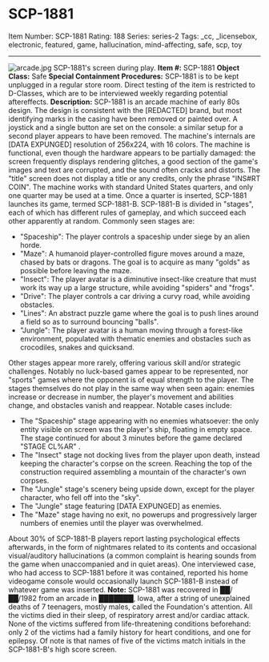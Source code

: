 # SCP-1881
Item Number: SCP-1881
Rating: 188
Series: series-2
Tags: _cc, _licensebox, electronic, featured, game, hallucination, mind-affecting, safe, scp, toy

---

![arcade.jpg](https://scp-wiki.wdfiles.com/local--files/scp-1881/arcade.jpg)
SCP-1881's screen during play.
**Item #:** SCP-1881
**Object Class:** Safe
**Special Containment Procedures:** SCP-1881 is to be kept unplugged in a regular store room. Direct testing of the item is restricted to D-Classes, which are to be interviewed weekly regarding potential aftereffects.
**Description:** SCP-1881 is an arcade machine of early 80s design. The design is consistent with the [REDACTED] brand, but most identifying marks in the casing have been removed or painted over. A joystick and a single button are set on the console: a similar setup for a second player appears to have been removed. The machine's internals are [DATA EXPUNGED] resolution of 256x224, with 16 colors.
The machine is functional, even though the hardware appears to be partially damaged: the screen frequently displays rendering glitches, a good section of the game's images and text are corrupted, and the sound often cracks and distorts.
The "title" screen does not display a title or any credits, only the phrase "INS#RT COIN". The machine works with standard United States quarters, and only one quarter may be used at a time. Once a quarter is inserted, SCP-1881 launches its game, termed SCP-1881-B.
SCP-1881-B is divided in "stages", each of which has different rules of gameplay, and which succeed each other apparently at random. Commonly seen stages are:
  * "Spaceship": The player controls a spaceship under siege by an alien horde.
  * "Maze": A humanoid player-controlled figure moves around a maze, chased by bats or dragons. The goal is to acquire as many "golds" as possible before leaving the maze.
  * "Insect": The player avatar is a diminutive insect-like creature that must work its way up a large structure, while avoiding "spiders" and "frogs".
  * "Drive": The player controls a car driving a curvy road, while avoiding obstacles.
  * "Lines": An abstract puzzle game where the goal is to push lines around a field so as to surround bouncing "balls".
  * "Jungle": The player avatar is a human moving through a forest-like environment, populated with thematic enemies and obstacles such as crocodiles, snakes and quicksand.

Other stages appear more rarely, offering various skill and/or strategic challenges. Notably no luck-based games appear to be represented, nor "sports" games where the opponent is of equal strength to the player.
The stages themselves do not play in the same way when seen again: enemies increase or decrease in number, the player's movement and abilities change, and obstacles vanish and reappear. Notable cases include:
  * The "Spaceship" stage appearing with no enemies whatsoever: the only entity visible on screen was the player's ship, floating in empty space. The stage continued for about 3 minutes before the game declared "STAGE CL%AR" <sic>.
  * The "Insect" stage not docking lives from the player upon death, instead keeping the character's corpse on the screen. Reaching the top of the construction required assembling a mountain of the character's own corpses.
  * The "Jungle" stage's scenery being upside down, except for the player character, who fell off into the "sky".
  * The "Jungle" stage featuring [DATA EXPUNGED] as enemies.
  * The "Maze" stage having no exit, no powerups and progressively larger numbers of enemies until the player was overwhelmed.

About 30% of SCP-1881-B players report lasting psychological effects afterwards, in the form of nightmares related to its contents and occasional visual/auditory hallucinations (a common complaint is hearing sounds from the game when unaccompanied and in quiet areas). One interviewed case, who had access to SCP-1881 before it was contained, reported his home videogame console would occasionally launch SCP-1881-B instead of whatever game was inserted.
**Note:** SCP-1881 was recovered in ██/██/1982 from an arcade in ███████, Iowa, after a string of unexplained deaths of 7 teenagers, mostly males, called the Foundation's attention. All the victims died in their sleep, of respiratory arrest and/or cardiac attack. None of the victims suffered from life-threatening conditions beforehand: only 2 of the victims had a family history for heart conditions, and one for epilepsy. Of note is that names of five of the victims match initials in the SCP-1881-B's high score screen.